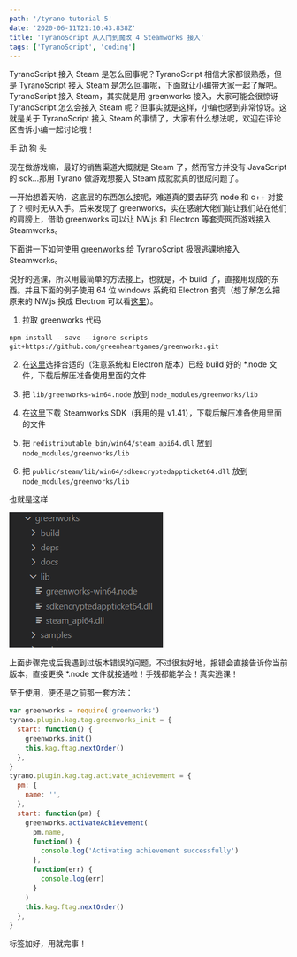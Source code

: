 ```yaml
---
path: '/tyrano-tutorial-5'
date: '2020-06-11T21:10:43.838Z'
title: 'TyranoScript 从入门到魔改 4 Steamworks 接入'
tags: ['TyranoScript', 'coding']
---
```


TyranoScript 接入 Steam 是怎么回事呢？TyranoScript 相信大家都很熟悉，但是 TyranoScript 接入 Steam 是怎么回事呢，下面就让小编带大家一起了解吧。TyranoScript 接入 Steam，其实就是用 greenworks 接入，大家可能会很惊讶 TyranoScript 怎么会接入 Steam 呢？但事实就是这样，小编也感到非常惊讶。这就是关于 TyranoScript 接入 Steam 的事情了，大家有什么想法呢，欢迎在评论区告诉小编一起讨论哦！

手 动 狗 头

现在做游戏嘛，最好的销售渠道大概就是 Steam 了，然而官方并没有 JavaScript 的 sdk...那用 Tyrano 做游戏想接入 Steam 成就就真的很成问题了。

一开始想着天呐，这底层的东西怎么接呢，难道真的要去研究 node 和 c++ 对接了？顿时无从入手。后来发现了 greenworks，实在感谢大佬们能让我们站在他们的肩膀上，借助 greenworks 可以让 NW.js 和 Electron 等套壳网页游戏接入 Steamworks。

下面讲一下如何使用 [greenworks](https://github.com/greenheartgames/greenworks/blob/master/docs/build-instructions-electron.md) 给 TyranoScript 极限逃课地接入 Steamworks。

说好的逃课，所以用最简单的方法接上，也就是，不 build 了，直接用现成的东西。并且下面的例子使用 64 位 windows 系统和 Electron 套壳（想了解怎么把原来的 NW.js 换成 Electron 可以看[这里](https://ssshooter.com/2020-04-25-tyrano-tutorial-3)）。

1. 拉取 greenworks 代码

```
npm install --save --ignore-scripts git+https://github.com/greenheartgames/greenworks.git
```

2. 在[这里](https://greenworks-prebuilds.armaldio.xyz/)选择合适的（注意系统和 Electron 版本）已经 build 好的 \*.node 文件，下载后解压准备使用里面的文件

3. 把 `lib/greenworks-win64.node` 放到 `node_modules/greenworks/lib`

4. 在[这里](https://partner.steamgames.com/downloads/list)下载 Steamworks SDK（我用的是 v1.41），下载后解压准备使用里面的文件

5. 把 `redistributable_bin/win64/steam_api64.dll` 放到 `node_modules/greenworks/lib`

6. 把 `public/steam/lib/win64/sdkencryptedappticket64.dll` 放到 `node_modules/greenworks/lib`

也就是这样

![](lib.png)

上面步骤完成后我遇到过版本错误的问题，不过很友好地，报错会直接告诉你当前版本，直接更换 \*.node 文件就接通啦！手残都能学会！真实逃课！

至于使用，便还是之前那一套方法：

```javascript
var greenworks = require('greenworks')
tyrano.plugin.kag.tag.greenworks_init = {
  start: function() {
    greenworks.init()
    this.kag.ftag.nextOrder()
  },
}
tyrano.plugin.kag.tag.activate_achievement = {
  pm: {
    name: '',
  },
  start: function(pm) {
    greenworks.activateAchievement(
      pm.name,
      function() {
        console.log('Activating achievement successfully')
      },
      function(err) {
        console.log(err)
      }
    )
    this.kag.ftag.nextOrder()
  },
}
```

标签加好，用就完事！
